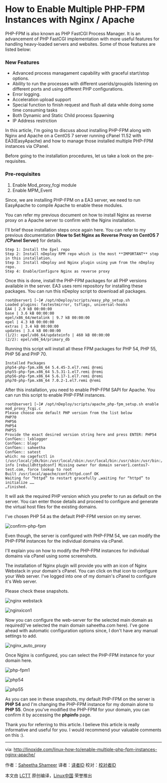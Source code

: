 How to Enable Multiple PHP-FPM Instances with Nginx / Apache
================================================================================

PHP-FPM is also known as PHP FastCGI Process Manager. It is an advancement of PHP FastCGI implementation with more useful features for handling heavy-loaded servers and websites. Some of those features are listed below:

### New Features ###

 - Advanced process managament capability with graceful start/stop options.
 - Ability to run the processes with different userids/groupids listening on different ports and using different PHP configurations.
 - Error logging.
 - Acceleration upload support
 - Special function to finish request and flush all data while doing some time consuming tasks
 - Both Dynamic and Static Child process Spawning
 - IP Address restriction

In this article, I'm going to discuss about installing PHP-FPM along with Nginx and Apache on a CentOS 7 server running cPanel 11.52 with EA3(EasyApache) and how to manage those installed multiple PHP-FPM instances via CPanel.

Before going to the installation procedures, let us take a look on the pre-requisites.

### Pre-requisites ###

 1. Enable Mod_proxy_fcgi module
 2. Enable MPM_Event

Since, we are installing PHP-FPM on a EA3 server, we need to run EasyApache to compile Apache to enable these modules.

You can refer my previous document on how to install Nginx as reverse proxy on a Apache server to confirm with the Nginx installation.

I'll brief those installation steps once again here. You can refer to my previous documentation **(How to Set Nginx as Reverse Proxy on CentOS 7 /CPanel Server)** for details.

    Step 1: Install the Epel repo
    Step 2: Install nDeploy RPM repo which is the most **IMPORTANT** step in this installation.
    Step 3: Install nDeploy and Nginx plugin using yum from the nDeploy repo.
    Step 4: Enable/Configure Nginx as reverse proxy

Once this is done, install the PHP-FPM packages for all PHP versions available in the server. EA3 uses remi repository for installing these packages. You can run this nDeploy script to download all packages.

    root@server1 [~]# /opt/nDeploy/scripts/easy_php_setup.sh
    Loaded plugins: fastestmirror, tsflags, universal-hooks
    EA4 | 2.9 kB 00:00:00
    base | 3.6 kB 00:00:00
    epel/x86_64/metalink | 9.7 kB 00:00:00
    epel | 4.3 kB 00:00:00
    extras | 3.4 kB 00:00:00
    updates | 3.4 kB 00:00:00
    (1/2): epel/x86_64/updateinfo | 460 kB 00:00:00
    (2/2): epel/x86_64/primary_db

Running this script will install all these FPM packages for PHP 54, PHP 55, PHP 56 and PHP 70.

    Installed Packages
    php54-php-fpm.x86_64 5.4.45-3.el7.remi @remi
    php55-php-fpm.x86_64 5.5.31-1.el7.remi @remi
    php56-php-fpm.x86_64 5.6.17-1.el7.remi @remi
    php70-php-fpm.x86_64 7.0.2-1.el7.remi @remi

After this installation, you need to enable PHP-FPM SAPI for Apache. You can run this script to enable PHP-FPM instances.

    root@server1 [~]# /opt/nDeploy/scripts/apache_php-fpm_setup.sh enable
    mod_proxy_fcgi.c
    Please choose one default PHP version from the list below
    PHP70
    PHP56
    PHP54
    PHP55
    Provide the exact desired version string here and press ENTER: PHP54
    ConfGen:: lxblogger
    ConfGen:: blogr
    ConfGen:: saheetha
    ConfGen:: satest
    which: no cagefsctl in (/usr/local/jdk/bin:/usr/local/sbin:/usr/local/bin:/usr/sbin:/usr/bin:/usr/local/bin:/usr/X11R6/bin:/root/bin)
    info [rebuildhttpdconf] Missing owner for domain server1.centos7-test.com, force lookup to root
    Built /usr/local/apache/conf/httpd.conf OK
    Waiting for “httpd” to restart gracefully …waiting for “httpd” to initialize ……
    …finished.

It will ask the required PHP version which you prefer to run as default on the server. You can enter those details and proceed to configure and generate the virtual host files for the existing domains.

I've chosen PHP 54 as the default PHP-FPM version on my server.

![confirm-php-fpm](http://blog.linoxide.com/wp-content/uploads/2016/01/confirm-php-fpm-1024x525.png)

Even though, the server is configured with PHP-FPM 54, we can modify the PHP-FPM instances for the individual domains via cPanel.

I'll explain you on how to modify the PHP-FPM instances for individual domains via cPanel using some screenshots.

The installation of Nginx plugin will provide you with an icon of Nginx Webstack in your domain's cPanel. You can click on that icon to configure your Web server. I've logged into one of my domain's cPanel to configure it's Web server.

Please check these snapshots.

![nginx webstack](http://blog.linoxide.com/wp-content/uploads/2016/01/nginx-webstack.png)

![nginxicon1](http://blog.linoxide.com/wp-content/uploads/2016/01/nginxicon1-1024x253.png)

Now you can configure the web-server for the selected main domain as required(I've selected the main domain saheetha.com here). I've gone ahead with automatic configuration options since, I don't have any manual settings to add.

![nginx_auto_proxy](http://blog.linoxide.com/wp-content/uploads/2016/01/nginx_auto_proxy-1024x408.png)

Once Nginx is configured, you can select the PHP-FPM instance for your domain here.

![php-fpm1](http://blog.linoxide.com/wp-content/uploads/2016/01/php-fpm1-1024x408.png)

![php54](http://blog.linoxide.com/wp-content/uploads/2016/01/php54-1024x169.png)

![php55](http://blog.linoxide.com/wp-content/uploads/2016/01/php55.png)

As you can see in these snapshots, my default PHP-FPM on the server is **PHP 54** and I'm changing the PHP-FPM instance for my domain alone to **PHP 55**. Once you've modified the PHP-FPM for your domain, you can confirm it by accessing the **phpinfo** page.

Thank you for referring to this article. I believe this article is really informative and useful for you. I would recommend your valuable comments on this :).

--------------------------------------------------------------------------------

via: http://linoxide.com/linux-how-to/enable-multiple-php-fpm-instances-nginx-apache/

作者：[Saheetha Shameer][a]
译者：[译者ID](https://github.com/译者ID)
校对：[校对者ID](https://github.com/校对者ID)

本文由 [LCTT](https://github.com/LCTT/TranslateProject) 原创编译，[Linux中国](https://linux.cn/) 荣誉推出

[a]:http://linoxide.com/author/saheethas/